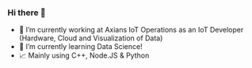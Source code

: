 ### Hi there 👋



- 🔭 I’m currently working at Axians IoT Operations as an IoT Developer (Hardware, Cloud and Visualization of Data)
- 🌱 I’m currently learning Data Science!
- 📈 Mainly using C++, Node.JS & Python
